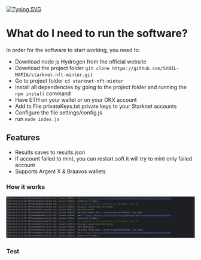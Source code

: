[![Typing SVG](https://readme-typing-svg.demolab.com?font=Raleway&size=25&pause=1000&color=09F702&width=435&lines=Starknet+Quantum+Leap+NFT+Minter)](https://git.io/typing-svg)

# What do I need to run the software?
In order for the software to start working, you need to:
- Download node js Hydrogen from the official website
- Download the project folder `git clone https://github.com/SYBIL-MAFIA/starknet-nft-minter.git`
- Go to project folder `cd starknet-nft-minter`
- Install all dependencies by going to the project folder and running the `npm install` command
- Have ETH on your wallet or on your OKX account
- Add to File privateKeys.txt private keys to your Starknet accounts
- Configure the file settings/config.js
- run `node index.js`

## Features
- Results saves to results.json
- If account failed to mint, you can restart soft it will try to mint only failed account
- Supports Argent X & Braavos wallets

### How it works
![MINT](mint.png)

### Test